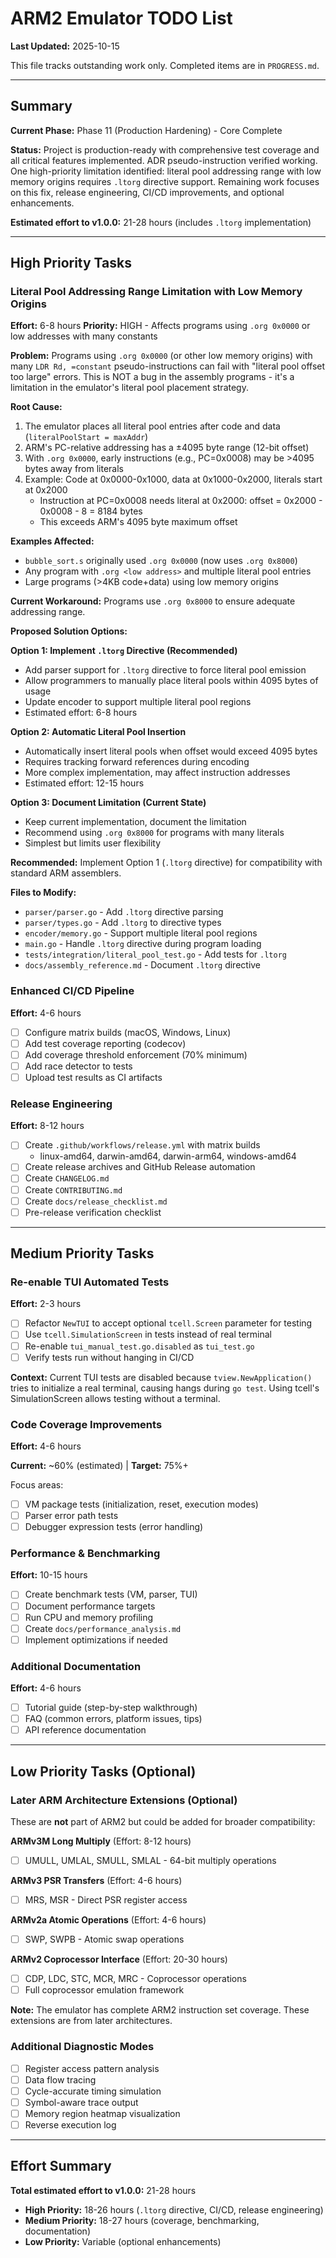 # ARM2 Emulator TODO List

**Last Updated:** 2025-10-15

This file tracks outstanding work only. Completed items are in `PROGRESS.md`.

---

## Summary

**Current Phase:** Phase 11 (Production Hardening) - Core Complete

**Status:** Project is production-ready with comprehensive test coverage and all critical features implemented. ADR pseudo-instruction verified working. One high-priority limitation identified: literal pool addressing range with low memory origins requires `.ltorg` directive support. Remaining work focuses on this fix, release engineering, CI/CD improvements, and optional enhancements.

**Estimated effort to v1.0.0:** 21-28 hours (includes `.ltorg` implementation)

---

## High Priority Tasks

### Literal Pool Addressing Range Limitation with Low Memory Origins
**Effort:** 6-8 hours
**Priority:** HIGH - Affects programs using `.org 0x0000` or low addresses with many constants

**Problem:**
Programs using `.org 0x0000` (or other low memory origins) with many `LDR Rd, =constant` pseudo-instructions can fail with "literal pool offset too large" errors. This is NOT a bug in the assembly programs - it's a limitation in the emulator's literal pool placement strategy.

**Root Cause:**
1. The emulator places all literal pool entries after code and data (`literalPoolStart = maxAddr`)
2. ARM's PC-relative addressing has a ±4095 byte range (12-bit offset)
3. With `.org 0x0000`, early instructions (e.g., PC=0x0008) may be >4095 bytes away from literals
4. Example: Code at 0x0000-0x1000, data at 0x1000-0x2000, literals start at 0x2000
   - Instruction at PC=0x0008 needs literal at 0x2000: offset = 0x2000 - 0x0008 - 8 = 8184 bytes
   - This exceeds ARM's 4095 byte maximum offset

**Examples Affected:**
- `bubble_sort.s` originally used `.org 0x0000` (now uses `.org 0x8000`)
- Any program with `.org <low address>` and multiple literal pool entries
- Large programs (>4KB code+data) using low memory origins

**Current Workaround:**
Programs use `.org 0x8000` to ensure adequate addressing range.

**Proposed Solution Options:**

**Option 1: Implement `.ltorg` Directive (Recommended)**
- Add parser support for `.ltorg` directive to force literal pool emission
- Allow programmers to manually place literal pools within 4095 bytes of usage
- Update encoder to support multiple literal pool regions
- Estimated effort: 6-8 hours

**Option 2: Automatic Literal Pool Insertion**
- Automatically insert literal pools when offset would exceed 4095 bytes
- Requires tracking forward references during encoding
- More complex implementation, may affect instruction addresses
- Estimated effort: 12-15 hours

**Option 3: Document Limitation (Current State)**
- Keep current implementation, document the limitation
- Recommend using `.org 0x8000` for programs with many literals
- Simplest but limits user flexibility

**Recommended:** Implement Option 1 (`.ltorg` directive) for compatibility with standard ARM assemblers.

**Files to Modify:**
- `parser/parser.go` - Add `.ltorg` directive parsing
- `parser/types.go` - Add `.ltorg` to directive types
- `encoder/memory.go` - Support multiple literal pool regions
- `main.go` - Handle `.ltorg` directive during program loading
- `tests/integration/literal_pool_test.go` - Add tests for `.ltorg`
- `docs/assembly_reference.md` - Document `.ltorg` directive

### Enhanced CI/CD Pipeline
**Effort:** 4-6 hours

- [ ] Configure matrix builds (macOS, Windows, Linux)
- [ ] Add test coverage reporting (codecov)
- [ ] Add coverage threshold enforcement (70% minimum)
- [ ] Add race detector to tests
- [ ] Upload test results as CI artifacts

### Release Engineering
**Effort:** 8-12 hours

- [ ] Create `.github/workflows/release.yml` with matrix builds
  - linux-amd64, darwin-amd64, darwin-arm64, windows-amd64
- [ ] Create release archives and GitHub Release automation
- [ ] Create `CHANGELOG.md`
- [ ] Create `CONTRIBUTING.md`
- [ ] Create `docs/release_checklist.md`
- [ ] Pre-release verification checklist

---

## Medium Priority Tasks

### Re-enable TUI Automated Tests
**Effort:** 2-3 hours

- [ ] Refactor `NewTUI` to accept optional `tcell.Screen` parameter for testing
- [ ] Use `tcell.SimulationScreen` in tests instead of real terminal
- [ ] Re-enable `tui_manual_test.go.disabled` as `tui_test.go`
- [ ] Verify tests run without hanging in CI/CD

**Context:** Current TUI tests are disabled because `tview.NewApplication()` tries to initialize a real terminal, causing hangs during `go test`. Using tcell's SimulationScreen allows testing without a terminal.

### Code Coverage Improvements
**Effort:** 4-6 hours

**Current:** ~60% (estimated) | **Target:** 75%+

Focus areas:
- [ ] VM package tests (initialization, reset, execution modes)
- [ ] Parser error path tests
- [ ] Debugger expression tests (error handling)

### Performance & Benchmarking
**Effort:** 10-15 hours

- [ ] Create benchmark tests (VM, parser, TUI)
- [ ] Document performance targets
- [ ] Run CPU and memory profiling
- [ ] Create `docs/performance_analysis.md`
- [ ] Implement optimizations if needed

### Additional Documentation
**Effort:** 4-6 hours

- [ ] Tutorial guide (step-by-step walkthrough)
- [ ] FAQ (common errors, platform issues, tips)
- [ ] API reference documentation

---

## Low Priority Tasks (Optional)

### Later ARM Architecture Extensions (Optional)

These are **not** part of ARM2 but could be added for broader compatibility:

**ARMv3M Long Multiply** (Effort: 8-12 hours)
- [ ] UMULL, UMLAL, SMULL, SMLAL - 64-bit multiply operations

**ARMv3 PSR Transfers** (Effort: 4-6 hours)
- [ ] MRS, MSR - Direct PSR register access

**ARMv2a Atomic Operations** (Effort: 4-6 hours)
- [ ] SWP, SWPB - Atomic swap operations

**ARMv2 Coprocessor Interface** (Effort: 20-30 hours)
- [ ] CDP, LDC, STC, MCR, MRC - Coprocessor operations
- [ ] Full coprocessor emulation framework

**Note:** The emulator has complete ARM2 instruction set coverage. These extensions are from later architectures.

### Additional Diagnostic Modes

- [ ] Register access pattern analysis
- [ ] Data flow tracing
- [ ] Cycle-accurate timing simulation
- [ ] Symbol-aware trace output
- [ ] Memory region heatmap visualization
- [ ] Reverse execution log

---

## Effort Summary

**Total estimated effort to v1.0.0:** 21-28 hours

- **High Priority:** 18-26 hours (`.ltorg` directive, CI/CD, release engineering)
- **Medium Priority:** 18-27 hours (coverage, benchmarking, documentation)
- **Low Priority:** Variable (optional enhancements)

